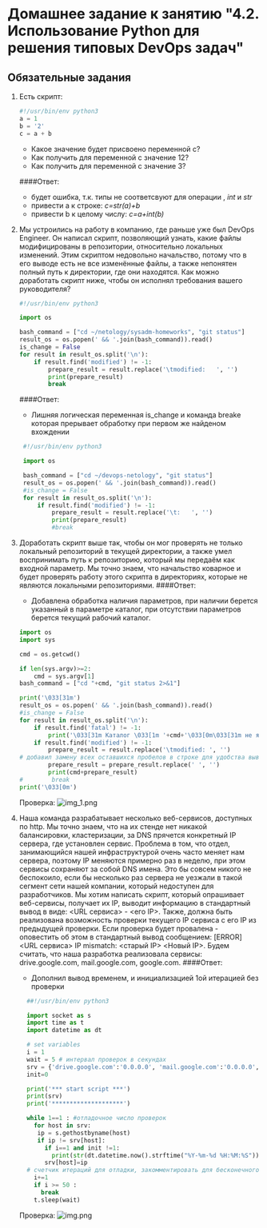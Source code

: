 # Домашнее задание к занятию "4.2. Использование Python для решения типовых DevOps задач"

## Обязательные задания

1. Есть скрипт:
    ```python
    #!/usr/bin/env python3
    a = 1
    b = '2'
    c = a + b
    ```
    * Какое значение будет присвоено переменной c?
    * Как получить для переменной c значение 12?
    * Как получить для переменной c значение 3?
   
   ####Ответ:
     * будет ошибка, т.к. типы не соответсвуют для операции , _int_ и _str_
     * привести a к строке:       _c=str(a)+b_
     * привести b к целому числу: _c=a+int(b)_

    
2. Мы устроились на работу в компанию, где раньше уже был DevOps Engineer. Он написал скрипт, позволяющий узнать, какие файлы модифицированы в репозитории, относительно локальных изменений. Этим скриптом недовольно начальство, потому что в его выводе есть не все изменённые файлы, а также непонятен полный путь к директории, где они находятся. Как можно доработать скрипт ниже, чтобы он исполнял требования вашего руководителя?

    ```python
    #!/usr/bin/env python3

    import os

    bash_command = ["cd ~/netology/sysadm-homeworks", "git status"]
    result_os = os.popen(' && '.join(bash_command)).read()
    is_change = False
    for result in result_os.split('\n'):
        if result.find('modified') != -1:
            prepare_result = result.replace('\tmodified:   ', '')
            print(prepare_result)
            break

    ```
    ####Ответ:
     * Лишняя логическая переменная is_change и команда breake которая прерывает обработку при первом же найденом вхождении

   ```python 
    #!/usr/bin/env python3

    import os

    bash_command = ["cd ~/devops-netology", "git status"]
    result_os = os.popen(' && '.join(bash_command)).read()
    #is_change = False
    for result in result_os.split('\n'):
        if result.find('modified') != -1:
            prepare_result = result.replace('\t:   ', '')
            print(prepare_result)
            #break
    ``` 
3. Доработать скрипт выше так, чтобы он мог проверять не только локальный репозиторий в текущей директории, а также умел воспринимать путь к репозиторию, который мы передаём как входной параметр. Мы точно знаем, что начальство коварное и будет проверять работу этого скрипта в директориях, которые не являются локальными репозиториями.
    ####Ответ: 
    * Добавлена обработка наличия параметров, при наличии берется указанный в параметре каталог, при отсутствии параметров берется текущий рабочий каталог.
   ```python
   import os
   import sys

   cmd = os.getcwd()

   if len(sys.argv)>=2:
       cmd = sys.argv[1]
   bash_command = ["cd "+cmd, "git status 2>&1"]

   print('\033[31m')
   result_os = os.popen(' && '.join(bash_command)).read()
   #is_change = False
   for result in result_os.split('\n'):
       if result.find('fatal') != -1:
           print('\033[31m Каталог \033[1m '+cmd+'\033[0m\033[31m не является GIT репозиторием\033[0m')
       if result.find('modified') != -1:
           prepare_result = result.replace('\tmodified: ', '')
   # добавил замену всех оставшихся пробелов в строке для удобства вывода
           prepare_result = prepare_result.replace(' ', '')
           print(cmd+prepare_result)
   #        break
   print('\033[0m')
    ```
   Проверка:
![img_1.png](img_1.png)
4. Наша команда разрабатывает несколько веб-сервисов, доступных по http. Мы точно знаем, что на их стенде нет никакой балансировки, кластеризации, за DNS прячется конкретный IP сервера, где установлен сервис. Проблема в том, что отдел, занимающийся нашей инфраструктурой очень часто меняет нам сервера, поэтому IP меняются примерно раз в неделю, при этом сервисы сохраняют за собой DNS имена. Это бы совсем никого не беспокоило, если бы несколько раз сервера не уезжали в такой сегмент сети нашей компании, который недоступен для разработчиков. Мы хотим написать скрипт, который опрашивает веб-сервисы, получает их IP, выводит информацию в стандартный вывод в виде: <URL сервиса> - <его IP>. Также, должна быть реализована возможность проверки текущего IP сервиса c его IP из предыдущей проверки. Если проверка будет провалена - оповестить об этом в стандартный вывод сообщением: [ERROR] <URL сервиса> IP mismatch: <старый IP> <Новый IP>. Будем считать, что наша разработка реализовала сервисы: drive.google.com, mail.google.com, google.com.
    ####Ответ: 
      * Дополнил вывод временем, и инициализацией 1ой итерацией без проверки
    ```python
      ##!/usr/bin/env python3

      import socket as s
      import time as t
      import datetime as dt

      # set variables 
      i = 1
      wait = 5 # интервал проверок в секундах
      srv = {'drive.google.com':'0.0.0.0', 'mail.google.com':'0.0.0.0', 'google.com':'0.0.0.0'}
      init=0

      print('*** start script ***')
      print(srv)
      print('********************')

      while 1==1 : #отладочное число проверок 
        for host in srv:
         ip = s.gethostbyname(host)
         if ip != srv[host]:
           if i==1 and init !=1:
             print(str(dt.datetime.now().strftime("%Y-%m-%d %H:%M:%S")) +' [ERROR] ' + str(host) +' IP mistmatch: '+srv[host]+' '+ip)
           srv[host]=ip
      # счетчик итераций для отладки, закомментировать для бесконечного цикла 3 строки
        i+=1 
        if i >= 50 : 
          break
        t.sleep(wait)
    ```
   Проверка:
![img.png](img.png)